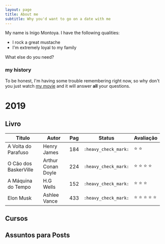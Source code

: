 ```yaml
---
layout: page
title: About me
subtitle: Why you'd want to go on a date with me
---
```


My name is Inigo Montoya. I have the following qualities:

- I rock a great mustache
- I'm extremely loyal to my family

What else do you need?

### my history

To be honest, I'm having some trouble remembering right now, so why don't you just watch [my movie](http://en.wikipedia.org/wiki/The_Princess_Bride_%28film%29) and it will answer **all** your questions.

# 2019

## **Livro**
    
| Titulo | Autor | Pag | Status | Avaliação |
|--------|-------|-----|--------|-----------|
|A Volta do Parafuso | Henry James | 184 | `:heavy_check_mark:` |  :star:  :star: |
|O Cão dos BaskerVille | Arthur Conan Doyle |224| `:heavy_check_mark:` |  :star:  :star:  :star:  :star: |
|A Máquina do Tempo | H.G Wells | 152 | `:heavy_check_mark:` | :star: :star: :star:   |
| Elon Musk         | Ashlee Vance | 433 | `:heavy_check_mark:` | :star: :star: :star: :star: :star:   |



## **Cursos**

## **Assuntos para Posts**



<script src="https://gist.github.com/rxaviers/7360908.js"></script>